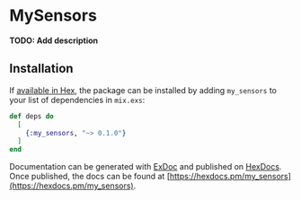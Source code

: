 # MySensors

**TODO: Add description**

## Installation

If [available in Hex](https://hex.pm/docs/publish), the package can be installed
by adding `my_sensors` to your list of dependencies in `mix.exs`:

```elixir
def deps do
  [
    {:my_sensors, "~> 0.1.0"}
  ]
end
```

Documentation can be generated with [ExDoc](https://github.com/elixir-lang/ex_doc)
and published on [HexDocs](https://hexdocs.pm). Once published, the docs can
be found at [https://hexdocs.pm/my_sensors](https://hexdocs.pm/my_sensors).

